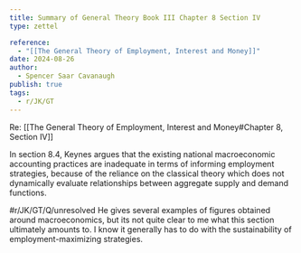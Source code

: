 ```yaml
---
title: Summary of General Theory Book III Chapter 8 Section IV
type: zettel

reference:
  - "[[The General Theory of Employment, Interest and Money]]"
date: 2024-08-26
author:
  - Spencer Saar Cavanaugh
publish: true
tags:
  - r/JK/GT
---
```


Re: [[The General Theory of Employment, Interest and Money#Chapter 8, Section IV]]

In section 8.4, Keynes argues that the existing national macroeconomic accounting practices are inadequate in terms of informing employment strategies, because of the reliance on the classical theory which does not dynamically evaluate relationships between aggregate supply and demand functions.

#r/JK/GT/Q/unresolved He gives several examples of figures obtained around macroeconomics, but its not quite clear to me what this section ultimately amounts to. I know it generally has to do with the sustainability of employment-maximizing strategies.
